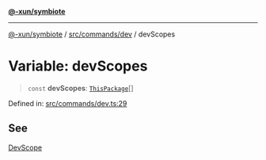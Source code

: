 [**@-xun/symbiote**](../../../../README.md)

***

[@-xun/symbiote](../../../../README.md) / [src/commands/dev](../README.md) / devScopes

# Variable: devScopes

> `const` **devScopes**: [`ThisPackage`](../../../configure/enumerations/ThisPackageGlobalScope.md#thispackage)[]

Defined in: [src/commands/dev.ts:29](https://github.com/Xunnamius/symbiote/blob/16c5abb574a56340fcb49cdcf402702ed3917f82/src/commands/dev.ts#L29)

## See

[DevScope](../../../configure/enumerations/ThisPackageGlobalScope.md)
